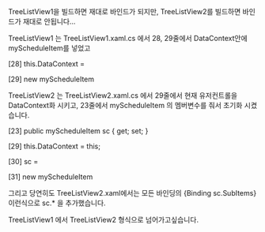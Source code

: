 TreeListView1을 빌드하면 재대로 바인드가 되지만,
TreeListView2를 빌드하면 바인드가 재대로 안됩니다...


TreeListView1 는 TreeListView1.xaml.cs 에서 28, 29줄에서
DataContext안에 myScheduleItem를 넣었고


[28]    this.DataContext = 

[29]    new myScheduleItem



TreeListView2 는 TreeListView2.xaml.cs 에서 29줄에서 현재 유저컨트롤을 DataContext화 시키고,
23줄에서 myScheduleItem 의 멤버변수를 줘서 초기화 시켰습니다.

[23]    public myScheduleItem sc { get; set; }

[29]    this.DataContext = this;

[30]    sc = 

[31]    new myScheduleItem



그리고 당연히도 TreeListView2.xaml에서는
모든 바인딩의 {Binding sc.SubItems} 이런식으로 sc.* 을 추가했습니다.


TreeListView1 에서 TreeListView2 형식으로 넘어가고싶습니다.